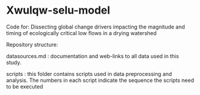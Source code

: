 # Xwulqw-selu-model
Code for: Dissecting global change drivers impacting the magnitude and timing of ecologically critical low flows in a drying watershed

Repository structure:

datasources.md : documentation and web-links to all data used in this study.

scripts : this folder contains scripts used in data preprocessing and analysis. The numbers in each script indicate the sequence the scripts need to be executed 




